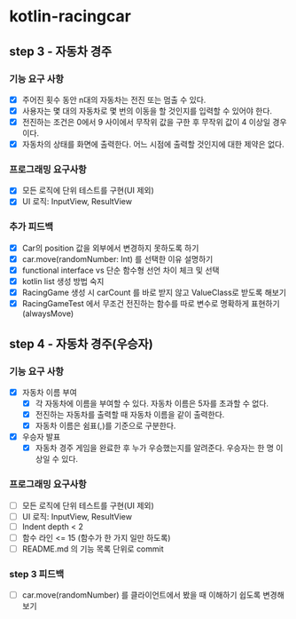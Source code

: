 # kotlin-racingcar

## step 3 - 자동차 경주
### 기능 요구 사항
- [x] 주어진 횟수 동안 n대의 자동차는 전진 또는 멈출 수 있다.
- [x] 사용자는 몇 대의 자동차로 몇 번의 이동을 할 것인지를 입력할 수 있어야 한다.
- [x] 전진하는 조건은 0에서 9 사이에서 무작위 값을 구한 후 무작위 값이 4 이상일 경우이다.
- [x] 자동차의 상태를 화면에 출력한다. 어느 시점에 출력할 것인지에 대한 제약은 없다.

### 프로그래밍 요구사항
- [x] 모든 로직에 단위 테스트를 구현(UI 제외)
- [x] UI 로직: InputView, ResultView

### 추가 피드백
- [x] Car의 position 값을 외부에서 변경하지 못하도록 하기
- [x] car.move(randomNumber: Int) 를 선택한 이유 설명하기
- [x] functional interface vs 단순 함수형 선언 차이 체크 및 선택
- [x] kotlin list 생성 방법 숙지
- [x] RacingGame 생성 시 carCount 를 바로 받지 않고 ValueClass로 받도록 해보기
- [x] RacingGameTest 에서 무조건 전진하는 함수를 따로 변수로 명확하게 표현하기(alwaysMove)

## step 4 - 자동차 경주(우승자)
### 기능 요구 사항
- [x] 자동차 이름 부여
  - [x] 각 자동차에 이름을 부여할 수 있다. 자동차 이름은 5자를 초과할 수 없다.
  - [x] 전진하는 자동차를 출력할 때 자동차 이름을 같이 출력한다.
  - [x] 자동차 이름은 쉼표(,)를 기준으로 구분한다.
- [x] 우승자 발표
  - [x] 자동차 경주 게임을 완료한 후 누가 우승했는지를 알려준다. 우승자는 한 명 이상일 수 있다.

### 프로그래밍 요구사항
- [ ] 모든 로직에 단위 테스트를 구현(UI 제외)
- [ ] UI 로직: InputView, ResultView
- [ ] Indent depth < 2
- [ ] 함수 라인 <= 15 (함수가 한 가지 일만 하도록)
- [ ] README.md 의 기능 목록 단위로 commit

### step 3 피드백
- [ ] car.move(randomNumber) 를 클라이언트에서 봤을 때 이해하기 쉽도록 변경해보기 